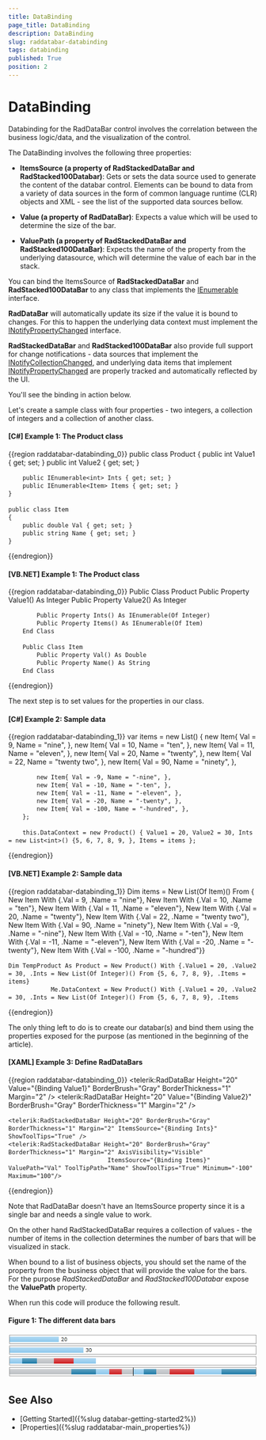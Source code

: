 ```yaml
---
title: DataBinding
page_title: DataBinding
description: DataBinding
slug: raddatabar-databinding
tags: databinding
published: True
position: 2
---
```


# DataBinding

Databinding for the RadDataBar control involves the correlation between the business logic/data, and the visualization of the control.
        

The DataBinding involves the following three properties:
* __ItemsSource (a property of RadStackedDataBar and RadStacked100Databar)__: Gets or sets the data source used to generate the content of the databar control. Elements can be bound to data from a variety of data sources in the form of common language runtime (CLR) objects and XML - see the list of the supported data sources bellow.

* __Value (a property of RadDataBar)__: Expects a value which will be used to determine the size of the bar.

* __ValuePath (a property of RadStackedDataBar and RadStacked100DataBar)__: Expects the name of the property from the underlying datasource, which will determine the value of each bar in the stack.            

You can bind the ItemsSource of __RadStackedDataBar__ and __RadStacked100DataBar__ to any class that implements the [IEnumerable](http://msdn.microsoft.com/en-us/library/system.collections.ienumerable.aspx) interface.        

__RadDataBar__ will automatically update its size if the value it is bound to changes. For this to happen the underlying data context must implement the [INotifyPropertyChanged](http://msdn.microsoft.com/en-us/library/system.componentmodel.inotifypropertychanged(VS.95).aspx%20) interface.

__RadStackedDataBar__ and __RadStacked100DataBar__ also provide full support for change notifications - data sources that implement the [INotifyCollectionChanged](http://msdn.microsoft.com/en-us/library/system.collections.specialized.inotifycollectionchanged.aspx), and underlying data items that implement [INotifyPropertyChanged](http://msdn.microsoft.com/en-us/library/system.componentmodel.inotifypropertychanged(VS.95).aspx%20) are properly tracked and automatically reflected by the UI.

You'll see the binding in action below.        

Let's create a sample class with four properties - two integers, a collection of integers and a collection of another class.        

#### __[C#] Example 1: The Product class__

{{region raddatabar-databinding_0}}
	public class Product
	{
		public int Value1 { get; set; }
		public int Value2 { get; set; }
	
		public IEnumerable<int> Ints { get; set; }
		public IEnumerable<Item> Items { get; set; }
	}
	
	public class Item
	{
		public double Val { get; set; }
		public string Name { get; set; }
	}
{{endregion}}

#### __[VB.NET] Example 1: The Product class__

{{region raddatabar-databinding_0}}
	Public Class Product
			Public Property Value1() As Integer
			Public Property Value2() As Integer
	
			Public Property Ints() As IEnumerable(Of Integer)
			Public Property Items() As IEnumerable(Of Item)
		End Class
	
		Public Class Item
			Public Property Val() As Double
			Public Property Name() As String
		End Class
{{endregion}}

The next step is to set values for the properties in our class.

#### __[C#] Example 2: Sample data__

{{region raddatabar-databinding_1}}
	 var items = new List<Item>() 
		{
			new Item{ Val = 9, Name = "nine", },
			new Item{ Val = 10, Name = "ten", },
			new Item{ Val = 11, Name = "eleven", },
			new Item{ Val = 20, Name = "twenty", }, 
			new Item{ Val = 22, Name = "twenty two", }, 
			new Item{ Val = 90, Name = "ninety", }, 
	
			new Item{ Val = -9, Name = "-nine", },
			new Item{ Val = -10, Name = "-ten", },
			new Item{ Val = -11, Name = "-eleven", },
			new Item{ Val = -20, Name = "-twenty", }, 
			new Item{ Val = -100, Name = "-hundred", }, 
		};
	
		this.DataContext = new Product() { Value1 = 20, Value2 = 30, Ints = new List<int>() {5, 6, 7, 8, 9, }, Items = items };
{{endregion}}

#### __[VB.NET] Example 2: Sample data__

{{region raddatabar-databinding_1}}
	Dim items = New List(Of Item)() From {
		 New Item With {.Val = 9, .Name = "nine"},
		 New Item With {.Val = 10, .Name = "ten"},
		 New Item With {.Val = 11, .Name = "eleven"},
		 New Item With {.Val = 20, .Name = "twenty"},
		 New Item With {.Val = 22, .Name = "twenty two"},
		 New Item With {.Val = 90, .Name = "ninety"},
		 New Item With {.Val = -9, .Name = "-nine"},
		 New Item With {.Val = -10, .Name = "-ten"},
		 New Item With {.Val = -11, .Name = "-eleven"},
		 New Item With {.Val = -20, .Name = "-twenty"},
		 New Item With {.Val = -100, .Name = "-hundred"}}
	
	Dim TempProduct As Product = New Product() With {.Value1 = 20, .Value2 = 30, .Ints = New List(Of Integer)() From {5, 6, 7, 8, 9}, .Items = items}
				Me.DataContext = New Product() With {.Value1 = 20, .Value2 = 30, .Ints = New List(Of Integer)() From {5, 6, 7, 8, 9}, .Items			
{{endregion}}

The only thing left to do is to create our databar(s) and bind them using the properties exposed for the purpose (as mentioned in the beginning of the article).

#### __[XAML] Example 3: Define RadDataBars__

{{region raddatabar-databinding_0}}
	<telerik:RadDataBar Height="20" Value="{Binding Value1}" BorderBrush="Gray" BorderThickness="1" Margin="2" />
	<telerik:RadDataBar Height="20" Value="{Binding Value2}" BorderBrush="Gray" BorderThickness="1" Margin="2" />
	
	<telerik:RadStackedDataBar Height="20" BorderBrush="Gray" BorderThickness="1" Margin="2" ItemsSource="{Binding Ints}" ShowToolTips="True" />
	<telerik:RadStackedDataBar Height="20" BorderBrush="Gray" BorderThickness="1" Margin="2" AxisVisibility="Visible"
								ItemsSource="{Binding Items}" ValuePath="Val" ToolTipPath="Name" ShowToolTips="True" Minimum="-100" Maximum="100"/>
{{endregion}}

Note that RadDataBar doesn't have an ItemsSource property since it is a single bar and needs a single value to work.

On the other hand RadStackedDataBar requires a collection of values - the number of items in the collection determines the number of bars that will be visualized in stack.

When bound to a list of business objects, you should set the name of the property from the business object that will provide the value for the bars. For the purpose *RadStackedDataBar* and *RadStacked100Databar* expose the __ValuePath__ property.        

When run this code will produce the following result.

#### __Figure 1: The different data bars__
![The different data bars](images/raddatabar-databinding.PNG)

## See Also

* [Getting Started]({%slug databar-getting-started2%})
* [Properties]({%slug raddatabar-main_properties%})
